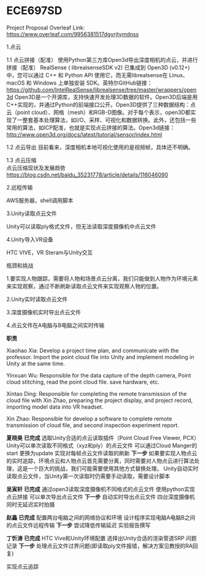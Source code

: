 # ECE697SD

Project Proposal Overleaf Link: https://www.overleaf.com/9956381517dgvrjtymdnss

1.点云

1.1 点云拼接（配准）
  使用Python第三方库Open3d导出深度相机的点云，并进行拼接（配准）
  RealSense ( librealsenseSDK v2) 已集成到 Open3D (v0.12+) 中，您可以通过 C++ 和 Python API 使用它，而无需librealsense在 Linux、macOS 和 Windows 上单独安装 SDK。英特尔GitHub链接：https://github.com/IntelRealSense/librealsense/tree/master/wrappers/open3d
  Open3D是一个开源库，支持快速开发处理3D数据的软件。Open3D后端是用C++实现的，并通过Python的前端接口公开。Open3D提供了三种数据结构：点云（point cloud）、网格（mesh）和RGB-D图像。对于每个表示，open3D都实现了一整套基本处理算法，如I/O、采样、可视化和数据转换。此外，还包括一些常用的算法，如ICP配准，也就是实现点云拼接的算法。Open3d链接：http://www.open3d.org/docs/latest/tutorial/sensor/index.html

1.2 点云导出
  目前看来，深度相机本地可视化使用的是视频帧，具体还不明确。

1.3 点云压缩  
  点云压缩现状及发展趋势 https://blog.csdn.net/baidu_35231778/article/details/116046090


2.远程传输

  AWS服务器，shell调用脚本


3.Unity读取点云文件
  
  Unity可以读取ply格式文件，但无法读取深度摄像机中点云文件


4.Unity导入VR设备
  
  HTC VIVE，VR Steram与Unity交互


瓶颈和挑战
  
  1.要实现人物跟踪，需要将人物和场景点云分离，我们只能做到人物作为环境元素来实现观察，通过不断刷新读取点云文件来实现观察人物的位置。
  
  2.Unity实时读取点云文件
  
  3.深度摄像机实时导出点云文件
  
  4.点云文件在A电脑与B电脑之间实时传输
  

**职责**

Xiaohao Xia: Develop a project time plan, and communicate with the professor. Import the point cloud file into Unity and implement modeling in Unity at the same time.

Yinxuan Wu: Responsible for the data capture of the depth camera, Point cloud stitching, read the point cloud file. save hardware, etc.

Xintao Ding: Responsible for completing the remote transmission of the cloud file with Xin Zhao, preparing the project display, and project record, importing model data into VR headset.

Xin Zhao: Responsible for develop a software to complete remote transmission of cloud file, and second inspection experiment report.

**夏晓昊**
**已完成**
选取Unity合适的点云读取插件（Point Cloud Free Viewer, PCX）
Unity可以单次读取不同格式（xyz和ply）的点云文件
可以通过Cloud Manger的start 更换为update 实现对每帧点云文件读取的刷新
**下一步**
如果要实现人物点云的实时追踪，环境点云和人物点云首先需要分离，同时需要对人物点云进行算法处理，这是一个巨大的挑战，我们可能需要使用其他方式替换处理。
Unity自动实时读取点云文件，当Unity第一次读取时仍需要手动读取，需要设计脚本

**吴寅轩**
**已完成**
通过open3读取深度摄像机不同格式的点云文件
使用python实现点云拼接
可以单次导出点云文件
**下一步**
自动实时导出点云文件
四台深度摄像机同时无延迟实时拍摄

**赵鑫**
**已完成**
配置两台电脑之间的网络协议和环境
设计程序实现电脑A电脑B之间的点云文件远程传输
**下一步**
尝试降低传输延迟
实验报告撰写

**丁忻涛**
**已完成**
HTC Vive和Unity环境配置
选择出Unity合适的渲染管道SRP
问题记录
**下一步**
处理点云文件过界问题(即读取ply文件报错，解决方案见教授的RA回复)

实现点云追踪

